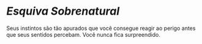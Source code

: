 # *Esquiva Sobrenatural*

Seus instintos são tão apurados que você consegue reagir ao perigo antes que seus sentidos percebam. Você nunca fica surpreendido.